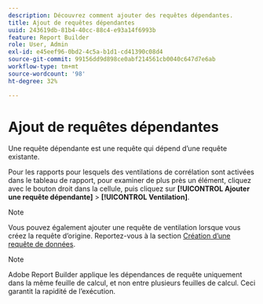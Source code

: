```yaml
---
description: Découvrez comment ajouter des requêtes dépendantes.
title: Ajout de requêtes dépendantes
uuid: 243619db-81b4-40cc-88c4-e93a14f6993b
feature: Report Builder
role: User, Admin
exl-id: e45eef96-0bd2-4c5a-b1d1-cd41390c08d4
source-git-commit: 99156dd9d898ce0abf214561cb0040c647d7e6ab
workflow-type: tm+mt
source-wordcount: '98'
ht-degree: 32%

---
```


# Ajout de requêtes dépendantes

Une requête dépendante est une requête qui dépend d’une requête existante.

Pour les rapports pour lesquels des ventilations de corrélation sont activées dans le tableau de rapport, pour examiner de plus près un élément, cliquez avec le bouton droit dans la cellule, puis cliquez sur **[!UICONTROL Ajouter une requête dépendante]** > **[!UICONTROL Ventilation]**.

>[!NOTE]
>
>Vous pouvez également ajouter une requête de ventilation lorsque vous créez la requête d’origine. Reportez-vous à la section [Création d’une requête de données](/help/analyze/report-builder/data-requests/t-create-a-data-request.md).

>[!NOTE]
>
>Adobe Report Builder applique les dépendances de requête uniquement dans la même feuille de calcul, et non entre plusieurs feuilles de calcul. Ceci garantit la rapidité de l’exécution.


